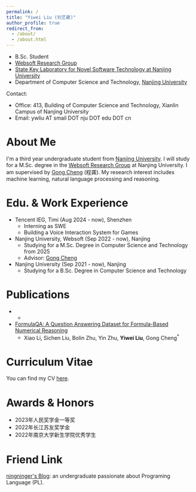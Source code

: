 ```yaml
---
permalink: /
title: "Yiwei Liu (刘艺葳)"
author_profile: true
redirect_from: 
  - /about/
  - /about.html
---
```


+ B.Sc. Student
+ [Websoft Research Group](http://ws.nju.edu.cn/wiki/)
+ [State Key Laboratory for Novel Software Technology at Nanjing University](https://keysoftlab.nju.edu.cn/main.htm)
+ Department of Computer Science and Technology, [Nanjing University](https://www.nju.edu.cn/en/)

Contact:

+ Office: 413, Building of Computer Science and Technology, Xianlin Campus of Nanjing University
+ Email: ywliu AT smail DOT nju DOT edu DOT cn

# About Me

I'm a third year undergraduate student from [Nanjing University](https://www.nju.edu.cn/). I will study for a M.Sc. degree in the [Websoft Research Group](http://ws.nju.edu.cn/wiki/) at Nanjing University. I am supervised by [Gong Cheng](http://ws.nju.edu.cn/wiki/Wiki.jsp?page=程龚) (程龚). My research interest includes machine learning, natural language processing and reasoning.

# Edu. & Work Experience

- Tencent IEG, Timi (Aug 2024 - now), Shenzhen
  - Interning as SWE
  - Building a Voice Interaction System for Games
- Nanjing University, Websoft (Sep 2022 - now), Nanjing
  - Studying for a M.Sc. Degree in Computer Science and Technology from 2025
  - Advisor: [Gong Cheng](http://ws.nju.edu.cn/wiki/Wiki.jsp?page=程龚)
- Nanjing University (Sep 2021 - now), Nanjing
  - Studying for a B.Sc. Degree in Computer Science and Technology



# Publications

+ <!--LogiNumBENCH: Benchmarking Joint Numerical and Logical Reasoning over Natural Language ([Artifact](https://github.com/nju-websoft/LogiNumBENCH))-->
  + <!--**Yiwei Liu**, Xiao Li, Gong Cheng<sup>*</sup>-->
+ [FormulaQA: A Question Answering Dataset for Formula-Based Numerical Reasoning](https://arxiv.org/abs/2402.12692)
  + Xiao Li, Sichen Liu, Bolin Zhu, Yin Zhu, **Yiwei Liu**, Gong Cheng<sup>*</sup>





# Curriculum Vitae

You can find my CV [here](https://bsnmldb.github.io/files/CV.pdf).



# Awards & Honors

+ 2023年人民奖学金一等奖
+ 2022年长江苏友奖学金
+ 2022年南京大学新生学院优秀学生



# Friend Link

[ ningninger's Blog](https://ningninger.github.io/):  an undergraduate passionate about Programing Language (PL).
